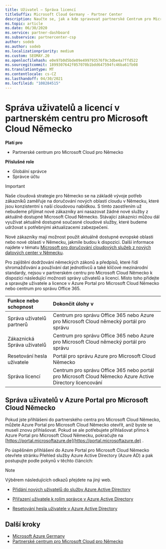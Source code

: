 ```yaml
---
title: Uživatel – Správa licencí
titleSuffix: Microsoft Cloud Germany - Partner Center
description: Naučte se, jak a kde spravovat partnerské Centrum pro Microsoft Cloud německé partnery, zákazníky a licence i resetování hesel.
ms.topic: article
ms.date: 06/30/2020
ms.service: partner-dashboard
ms.subservice: partnercenter-csp
author: sodeb
ms.author: sodeb
ms.localizationpriority: medium
ms.custom: SEOMAY.20
ms.openlocfilehash: e0e97b0d5bde09e499793576f9c3dbe4a7ffd522
ms.sourcegitcommit: 1899307642f057070b1bdd647594fc46ba61fb08
ms.translationtype: MT
ms.contentlocale: cs-CZ
ms.lasthandoff: 04/30/2021
ms.locfileid: "108284515"
---
```

# <a name="user-and-license-management-in-partner-center-for-microsoft-cloud-germany"></a>Správa uživatelů a licencí v partnerském centru pro Microsoft Cloud Německo

**Platí pro**

- Partnerské centrum pro Microsoft Cloud pro Německo

**Příslušné role**

- Globální správce
- Správce účtu

> [!IMPORTANT]
> Naše cloudová strategie pro Německo se na základě vývoje potřeb zákazníků zaměřuje na doručování nových oblastí cloudu v Německu, které jsou konzistentní s naší cloudovou nabídkou. S tímto zaostřením už nebudeme přijímat nové zákazníky ani nasazovat žádné nové služby z aktuálně dostupné Microsoft Cloud Německo. Stávající zákazníci můžou dál využívat aktuálně dostupné současné cloudové služby, které budeme udržovat s potřebnými aktualizacemi zabezpečení.
>  
> Nové zákazníky mají možnost použít aktuálně dostupné evropské oblasti nebo nové oblasti v Německu, jakmile budou k dispozici. Další informace najdete v tématu [Microsoft pro doručování cloudových služeb z nových datových center v Německu](https://news.microsoft.com/europe/2018/08/31/microsoft-to-deliver-cloud-services-from-new-datacentres-in-germany-in-2019-to-meet-evolving-customer-needs/).

Pro zajištění dodržování německých zákonů a předpisů, které řídí shromažďování a používání dat jednotlivců a také klíčové mezinárodní standardy, nejsou v partnerském centru pro Microsoft Cloud Německo k dispozici následující možnosti správy uživatelů a licencí. Místo toho přidejte a spravujte uživatele a licence v Azure Portal pro Microsoft Cloud Německo nebo centrum pro správu Office 365.

Funkce nebo schopnost | Dokončit úlohy v
:--- | :---
Správa uživatelů partnerů | Centrum pro správu Office 365 nebo Azure pro Microsoft Cloud německý portál pro správu
Zákaznická Správa uživatelů | Centrum pro správu Office 365 nebo Azure pro Microsoft Cloud německý portál pro správu
Resetování hesla uživatele | Portál pro správu Azure pro Microsoft Cloud Německo
Správa licencí | Centrum pro správu Office 365 nebo portál pro Microsoft Cloud Německo Azure Active Directory licencování

## <a name="how-to-manage-users-in-the-azure-portal-for-microsoft-cloud-germany"></a>Správa uživatelů v Azure Portal pro Microsoft Cloud Německo 

Pokud jste přihlášeni do partnerského centra pro Microsoft Cloud Německo, můžete Azure Portal pro Microsoft Cloud Německo otevřít, aniž byste se museli znovu přihlašovat. Pokud se ale potřebujete přihlašovat přímo k Azure Portal pro Microsoft Cloud Německu, pokračujte na [https://portal.microsoftazure.de](https://portal.microsoftazure.de) . 

Po úspěšném přihlášení do Azure Portal pro Microsoft Cloud Německo otevřete stránku Přehled služby Azure Active Directory (Azure AD) a pak postupujte podle pokynů v těchto článcích:

> [!NOTE]  
> Výběrem následujících odkazů přejdete na jiný web.

-  [Přidání nových uživatelů do služby Azure Active Directory](/azure/active-directory/active-directory-users-create-azure-portal)

-  [Přiřazení uživatele k rolím správce v Azure Active Directory](/azure/active-directory/active-directory-users-assign-role-azure-portal)

-  [Resetování hesla uživatele v Azure Active Directory](/azure/active-directory/active-directory-users-reset-password-azure-portal)

## <a name="next-steps"></a>Další kroky

-  [Microsoft Azure Germany](https://azure.microsoft.com/global-infrastructure/germany/)
-  [Partnerské centrum pro Microsoft Cloud pro Německo](partner-center-for-microsoft-cloud-germany.md)